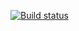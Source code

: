 [![Build status](https://ci.appveyor.com/api/projects/status/r0bv18xq5gcw6o0t?svg=true)](https://ci.appveyor.com/project/pavel27499/testjs)
